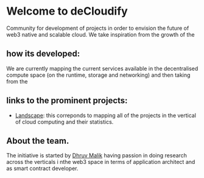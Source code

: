 # Welcome to  deCloudify 

Community for development of projects in order to envision the future of web3 native and scalable cloud. We take inspiration from the growth of the 




## how its developed: 

We are currently mapping the current services available in the decentralised compute space (on the runtime, storage and networking) and then taking from the 




## links to the prominent projects: 

- [Landscape](): this correponds to mapping all of the projects in the vertical of cloud computing and their statistics.


## About the team. 

 The initiative is started by [Dhruv Malik](Github:@dhruvmalik007) having passion in doing research across the verticals i nthe web3 space in terms of application architect and as smart contract developer.

 
